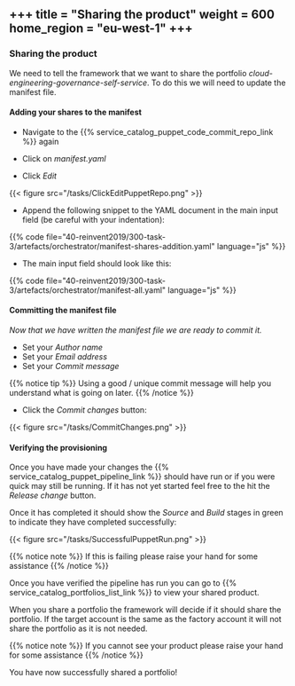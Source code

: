 +++
title = "Sharing the product"
weight = 600
home_region = "eu-west-1"
+++
---


### Sharing the product

We need to tell the framework that we want to share the portfolio *cloud-engineering-governance-self-service*.  To do 
this we will need to update the manifest file.

#### Adding your shares to the manifest
 
- Navigate to the {{% service_catalog_puppet_code_commit_repo_link %}} again

- Click on *manifest.yaml*

- Click *Edit*

{{< figure src="/tasks/ClickEditPuppetRepo.png" >}}

- Append the following snippet to the YAML document in the main input field (be careful with your indentation):

 {{% code file="40-reinvent2019/300-task-3/artefacts/orchestrator/manifest-shares-addition.yaml" language="js" %}}
 
- The main input field should look like this:

 {{% code file="40-reinvent2019/300-task-3/artefacts/orchestrator/manifest-all.yaml" language="js" %}}



#### Committing the manifest file

_Now that we have written the manifest file we are ready to commit it._

- Set your *Author name*
- Set your *Email address*
- Set your *Commit message*

{{% notice tip %}}
Using a good / unique commit message will help you understand what is going on later.
{{% /notice %}}


- Click the *Commit changes* button:

{{< figure src="/tasks/CommitChanges.png" >}}


#### Verifying the provisioning


Once you have made your changes the {{% service_catalog_puppet_pipeline_link %}} should have run or if you were quick 
may still be running.  If it has not yet started feel free to the hit the *Release change* button.

Once it has completed it should show the *Source* and *Build* stages in green to indicate they have completed 
successfully:

{{< figure src="/tasks/SuccessfulPuppetRun.png" >}}


{{% notice note %}}
If this is failing please raise your hand for some assistance
{{% /notice %}}

Once you have verified the pipeline has run you can go to {{% service_catalog_portfolios_list_link %}} to view your 
shared product.  

When you share a portfolio the framework will decide if it should share the portfolio.  If the target account is the same
as the factory account it will not share the portfolio as it is not needed.

{{% notice note %}}
If you cannot see your product please raise your hand for some assistance
{{% /notice %}}

You have now successfully shared a portfolio!
